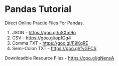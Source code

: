 # Pandas Tutorial

Direct Online Practie Files For Pandas. 
1. JSON - https://goo.gl/uSXm9o
2. CSV - https://goo.gl/opfGg4
3. Comma TXT - https://goo.gl/F9KqRE
4. Semi-Colon TXT - https://goo.gl/fvGFCS

Downloadble Resource Files - 
https://goo.gl/gNensA 
